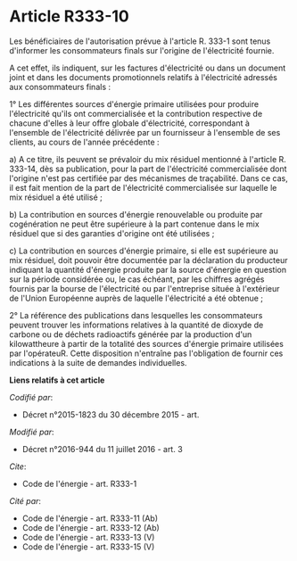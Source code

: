 # Article R333-10

Les bénéficiaires de l'autorisation prévue à l'article R. 333-1 sont tenus d'informer les consommateurs finals sur l'origine
de l'électricité fournie.

A cet effet, ils indiquent, sur les factures d'électricité ou dans un document joint et dans les documents promotionnels
relatifs à l'électricité adressés aux consommateurs finals :

1° Les différentes sources d'énergie primaire utilisées pour produire l'électricité qu'ils ont commercialisée et la
contribution respective de chacune d'elles à leur offre globale d'électricité, correspondant à l'ensemble de l'électricité
délivrée par un fournisseur à l'ensemble de ses clients, au cours de l'année précédente : 

a) A ce titre, ils peuvent se prévaloir du mix résiduel mentionné à l'article R. 333-14, dès sa publication, pour la part de
l'électricité commercialisée dont l'origine n'est pas certifiée par des mécanismes de traçabilité. Dans ce cas, il est fait
mention de la part de l'électricité commercialisée sur laquelle le mix résiduel a été utilisé ; 

b) La contribution en sources d'énergie renouvelable ou produite par cogénération ne peut être supérieure à la part contenue
dans le mix résiduel que si des garanties d'origine ont été utilisées ; 

c) La contribution en sources d'énergie primaire, si elle est supérieure au mix résiduel, doit pouvoir être documentée par la
déclaration du producteur indiquant la quantité d'énergie produite par la source d'énergie en question sur la période
considérée ou, le cas échéant, par les chiffres agrégés fournis par la bourse de l'électricité ou par l'entreprise située à
l'extérieur de l'Union Européenne auprès de laquelle l'électricité a été obtenue ;

2° La référence des publications dans lesquelles les consommateurs peuvent trouver les informations relatives à la quantité
de dioxyde de carbone ou de déchets radioactifs générée par la production d'un kilowattheure à partir de la totalité des
sources d'énergie primaire utilisées par l'opérateuR. Cette disposition n'entraîne pas l'obligation de fournir ces
indications à la suite de demandes individuelles.

**Liens relatifs à cet article**

_Codifié par_:

  - Décret n°2015-1823 du 30 décembre 2015 - art.

_Modifié par_:

  - Décret n°2016-944 du 11 juillet 2016 - art. 3

_Cite_:

  - Code de l'énergie - art. R333-1

_Cité par_:

  - Code de l'énergie - art. R333-11 (Ab)
  - Code de l'énergie - art. R333-12 (Ab)
  - Code de l'énergie - art. R333-13 (V)
  - Code de l'énergie - art. R333-15 (V)
